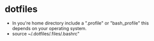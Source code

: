 dotfiles
========
- In you're home directory include a ".profile" or "bash_profile" this 
  depends on your operating system.
- source ~/.dotfiles/.files/.bashrc"
